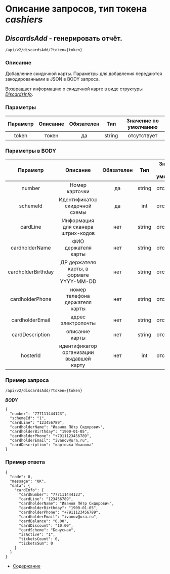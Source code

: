 Описание запросов, тип токена _cashiers_
================================

_DiscardsAdd_ - генерировать отчёт.
---------------------------------------
`/api/v2/discardsAdd/?token={token}`

### Описание
Добавление скидочной карты.
Параметры для добавления передаются закодированными в JSON в BODY запроса.

Возвращает информацию о скидочной карте в виде структуры 
_[DiscardsInfo](../replies/discardsInfo)_.

### Параметры
| Параметр 	|        Описание       	| Обязателен 	|   Тип  	| Значение по умолчанию 	|
|:--------:	|:---------------------:	|:----------:	|:------:	|:---------------------:	|
|   token  	|         токен         	|     да     	| string 	|      отсутствует      	|

### Параметры в BODY
| Параметр 	|        Описание       	| Обязателен 	|   Тип  	| Значение по умолчанию 	|
|:--------:	|:---------------------:	|:----------:	|:------:	|:---------------------:	|
|   number  	| Номер карточки |     да     	| string 	|      отсутствует      	|
|   schemeId  	| Идентификатор скидочной схемы |     да     	| int 	|      отсутствует      	|
|   cardLine  	| Информация для сканера штрих-кодов |     нет     	| string 	|      отсутствует      	|
|   cardholderName  	| ФИО держателя карты |     нет     	| string 	|      отсутствует      	|
|   cardholderBirthday  	| ДР держателя карты, в формате YYYY-MM-DD |     нет     	| string 	|      отсутствует      	|
|   cardholderPhone  	| номер телефона держателя карты |     нет     	| string 	|      отсутствует      	|
|   cardholderEmail  	| адрес электропочты |     нет     	| string 	|      отсутствует      	|
|   cardDescription  	| описание карты |     нет     	| string 	|      отсутствует      	|
|   hosterId  	| идентификатор организации выдавшей карту |     нет     	| int 	|      отсутствует      	|

### Пример запроса
`/api/v2/discardsAdd/?token={token}`

***BODY***
```
{
  "number": "777111444123",
  "schemeId": "1",
  "cardLine": "123456789",
  "cardholderName": "Иванов Пётр Сидорович",
  "cardholderBirthday": "1900-01-05",
  "cardholderPhone": "+7911123456789",
  "cardholderEmail": "ivanov@ura.ru",
  "cardDescription": "карточка Иванова"
}
```

### Пример ответа
```
{
  "code": 0,
  "message": "OK",
  "data": {
    "cardInfo": {
      "cardNumber": "777111444123",
      "cardLine": "123456789",
      "cardholderName": "Иванов Пётр Сидорович",
      "cardholderBirthday": "1900-01-05",
      "cardholderPhone": "+7911123456789",
      "cardholderEmail": "ivanov@ura.ru",
      "cardBalance": "0.00",
      "cardDiscount": "10.00",
      "cardScheme": "Бонусная",
      "isActive": "1",
      "ticketsCount": 0,
      "ticketsSum": 0
    }
  }
}
```

* [Содержание](../index)